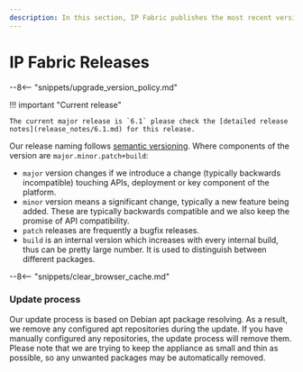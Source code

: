 ```yaml
---
description: In this section, IP Fabric publishes the most recent version releases of the Platform.
---
```


# IP Fabric Releases

--8<-- "snippets/upgrade_version_policy.md"

!!! important "Current release"

    The current major release is `6.1` please check the [detailed release
    notes](release_notes/6.1.md) for this release.

Our release naming follows [semantic versioning](https://semver.org/). Where
components of the version are `major.minor.patch+build`:

- `major` version changes if we introduce a change (typically backwards
  incompatible) touching APIs, deployment or key component of the platform.
- `minor` version means a significant change, typically a new feature being
  added. These are typically backwards compatible and we also keep the promise
  of API compatibility.
- `patch` releases are frequently a bugfix releases.
- `build` is an internal version which increases with every internal build,
  thus can be pretty large number. It is used to distinguish between different
  packages.

--8<-- "snippets/clear_browser_cache.md"

### Update process

Our update process is based on Debian apt package resolving. As a result, we remove any configured apt repositories during the update. If you have manually configured any repositories, the update process will remove them. Please note that we are trying to keep the appliance as small and thin as possible, so any unwanted packages may be automatically removed.

